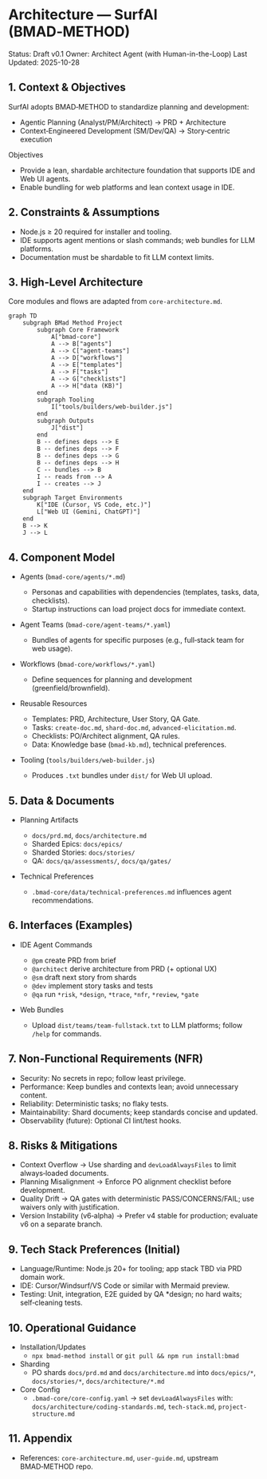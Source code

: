 # Architecture — SurfAI (BMAD‑METHOD)

Status: Draft v0.1
Owner: Architect Agent (with Human-in-the-Loop)
Last Updated: 2025-10-28

## 1. Context & Objectives

SurfAI adopts BMAD‑METHOD to standardize planning and development:
- Agentic Planning (Analyst/PM/Architect) → PRD + Architecture
- Context‑Engineered Development (SM/Dev/QA) → Story‑centric execution

Objectives
- Provide a lean, shardable architecture foundation that supports IDE and Web UI agents.
- Enable bundling for web platforms and lean context usage in IDE.

## 2. Constraints & Assumptions

- Node.js ≥ 20 required for installer and tooling.
- IDE supports agent mentions or slash commands; web bundles for LLM platforms.
- Documentation must be shardable to fit LLM context limits.

## 3. High-Level Architecture

Core modules and flows are adapted from `core-architecture.md`.

```mermaid
graph TD
    subgraph BMad Method Project
        subgraph Core Framework
            A["bmad-core"]
            A --> B["agents"]
            A --> C["agent-teams"]
            A --> D["workflows"]
            A --> E["templates"]
            A --> F["tasks"]
            A --> G["checklists"]
            A --> H["data (KB)"]
        end
        subgraph Tooling
            I["tools/builders/web-builder.js"]
        end
        subgraph Outputs
            J["dist"]
        end
        B -- defines deps --> E
        B -- defines deps --> F
        B -- defines deps --> G
        B -- defines deps --> H
        C -- bundles --> B
        I -- reads from --> A
        I -- creates --> J
    end
    subgraph Target Environments
        K["IDE (Cursor, VS Code, etc.)"]
        L["Web UI (Gemini, ChatGPT)"]
    end
    B --> K
    J --> L
```

## 4. Component Model

- Agents (`bmad-core/agents/*.md`)
  - Personas and capabilities with dependencies (templates, tasks, data, checklists).
  - Startup instructions can load project docs for immediate context.

- Agent Teams (`bmad-core/agent-teams/*.yaml`)
  - Bundles of agents for specific purposes (e.g., full‑stack team for web usage).

- Workflows (`bmad-core/workflows/*.yaml`)
  - Define sequences for planning and development (greenfield/brownfield).

- Reusable Resources
  - Templates: PRD, Architecture, User Story, QA Gate.
  - Tasks: `create-doc.md`, `shard-doc.md`, `advanced-elicitation.md`.
  - Checklists: PO/Architect alignment, QA rules.
  - Data: Knowledge base (`bmad-kb.md`), technical preferences.

- Tooling (`tools/builders/web-builder.js`)
  - Produces `.txt` bundles under `dist/` for Web UI upload.

## 5. Data & Documents

- Planning Artifacts
  - `docs/prd.md`, `docs/architecture.md`
  - Sharded Epics: `docs/epics/`
  - Sharded Stories: `docs/stories/`
  - QA: `docs/qa/assessments/`, `docs/qa/gates/`

- Technical Preferences
  - `.bmad-core/data/technical-preferences.md` influences agent recommendations.

## 6. Interfaces (Examples)

- IDE Agent Commands
  - `@pm` create PRD from brief
  - `@architect` derive architecture from PRD (+ optional UX)
  - `@sm` draft next story from shards
  - `@dev` implement story tasks and tests
  - `@qa` run `*risk`, `*design`, `*trace`, `*nfr`, `*review`, `*gate`

- Web Bundles
  - Upload `dist/teams/team-fullstack.txt` to LLM platforms; follow `/help` for commands.

## 7. Non-Functional Requirements (NFR)

- Security: No secrets in repo; follow least privilege.
- Performance: Keep bundles and contexts lean; avoid unnecessary content.
- Reliability: Deterministic tasks; no flaky tests.
- Maintainability: Shard documents; keep standards concise and updated.
- Observability (future): Optional CI lint/test hooks.

## 8. Risks & Mitigations

- Context Overflow → Use sharding and `devLoadAlwaysFiles` to limit always‑loaded documents.
- Planning Misalignment → Enforce PO alignment checklist before development.
- Quality Drift → QA gates with deterministic PASS/CONCERNS/FAIL; use waivers only with justification.
- Version Instability (v6‑alpha) → Prefer v4 stable for production; evaluate v6 on a separate branch.

## 9. Tech Stack Preferences (Initial)

- Language/Runtime: Node.js 20+ for tooling; app stack TBD via PRD domain work.
- IDE: Cursor/Windsurf/VS Code or similar with Mermaid preview.
- Testing: Unit, integration, E2E guided by QA *design; no hard waits; self‑cleaning tests.

## 10. Operational Guidance

- Installation/Updates
  - `npx bmad-method install` or `git pull && npm run install:bmad`
- Sharding
  - PO shards `docs/prd.md` and `docs/architecture.md` into `docs/epics/*`, `docs/stories/*`, `docs/architecture/*.md`
- Core Config
  - `.bmad-core/core-config.yaml` → set `devLoadAlwaysFiles` with: `docs/architecture/coding-standards.md`, `tech-stack.md`, `project-structure.md`

## 11. Appendix

- References: `core-architecture.md`, `user-guide.md`, upstream BMAD‑METHOD repo.
